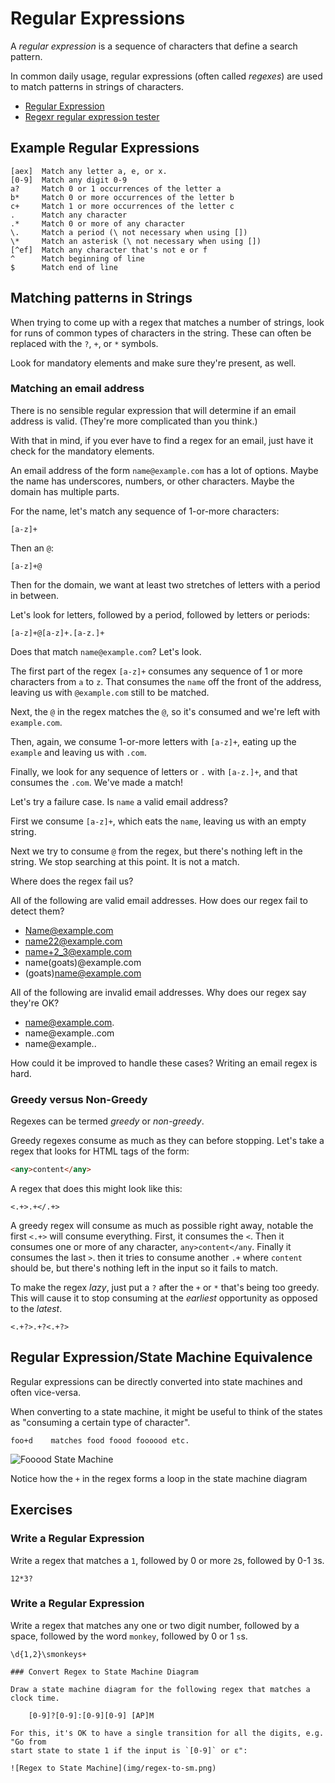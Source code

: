 # Regular Expressions

A _regular expression_ is a sequence of characters that define a search pattern.

In common daily usage, regular expressions (often called _regexes_) are used to
match patterns in strings of characters.

* [Regular Expression](https://en.wikipedia.org/wiki/Regular_expression)
* [Regexr regular expression tester](https://regexr.com/)

## Example Regular Expressions

```
[aex]  Match any letter a, e, or x.
[0-9]  Match any digit 0-9
a?     Match 0 or 1 occurrences of the letter a
b*     Match 0 or more occurrences of the letter b
c+     Match 1 or more occurrences of the letter c
.      Match any character
.*     Match 0 or more of any character
\.     Match a period (\ not necessary when using [])
\*     Match an asterisk (\ not necessary when using [])
[^ef]  Match any character that's not e or f
^      Match beginning of line
$      Match end of line
```

## Matching patterns in Strings

When trying to come up with a regex that matches a number of strings, look for
runs of common types of characters in the string. These can often be replaced
with the `?`, `+`, or `*` symbols.

Look for mandatory elements and make sure they're present, as well.

### Matching an email address

There is no sensible regular expression that will determine if an email address
is valid. (They're more complicated than you think.)

With that in mind, if you ever have to find a regex for an email, just have it
check for the mandatory elements.

An email address of the form `name@example.com` has a lot of options. Maybe the
name has underscores, numbers, or other characters. Maybe the domain has
multiple parts.

For the name, let's match any sequence of 1-or-more characters:

```
[a-z]+
```

Then an `@`:

```
[a-z]+@
```

Then for the domain, we want at least two stretches of letters with a period in
between.

Let's look for letters, followed by a period, followed by letters or periods:

```
[a-z]+@[a-z]+.[a-z.]+
```

Does that match `name@example.com`? Let's look.

The first part of the regex `[a-z]+` consumes any sequence of 1 or more
characters from `a` to `z`. That consumes the `name` off the front of the
address, leaving us with `@example.com` still to be matched.

Next, the `@` in the regex matches the `@`, so it's consumed and we're left with
`example.com`.

Then, again, we consume 1-or-more letters with `[a-z]+`, eating up the `example`
and leaving us with `.com`.

Finally, we look for any sequence of letters or `.` with `[a-z.]+`, and that
consumes the `.com`. We've made a match!

Let's try a failure case. Is `name` a valid email address?

First we consume `[a-z]+`, which eats the `name`, leaving us with an empty string.

Next we try to consume `@` from the regex, but there's nothing left in the
string. We stop searching at this point. It is not a match.

Where does the regex fail us?

All of the following are valid email addresses. How does our regex fail to detect them?

* Name@example.com
* name22@example.com
* name+2_3@example.com
* name(goats)@example.com
* (goats)name@example.com

All of the following are invalid email addresses. Why does our regex say they're OK?

* name@example.com.
* name@example..com
* name@example..

How could it be improved to handle these cases? Writing an email regex is hard.


### Greedy versus Non-Greedy

Regexes can be termed _greedy_ or _non-greedy_.

Greedy regexes consume as much as they can before stopping. Let's take a regex
that looks for HTML tags of the form:

```HTML
<any>content</any>
```

A regex that does this might look like this:

```
<.+>.+</.+>
```

A greedy regex will consume as much as possible right away, notable the first
`<.+>` will consume everything. First, it consumes the `<`. Then it consumes one
or more of any character, `any>content</any`. Finally it consumes the last `>`.
then it tries to consume another `.+` where `content` should be, but there's
nothing left in the input so it fails to match.

To make the regex _lazy_, just put a `?` after the `+` or `*` that's being too
greedy. This will cause it to stop consuming at the _earliest_ opportunity as
opposed to the _latest_.

```
<.+?>.+?<.+?>
```

## Regular Expression/State Machine Equivalence

Regular expressions can be directly converted into state machines and often vice-versa.

When converting to a state machine, it might be useful to think of the states as "consuming a certain type of character".

```
foo+d    matches food foood foooood etc.
```

![Fooood State Machine](img/fooood-sm.png)

Notice how the `+` in the regex forms a loop in the state machine diagram


## Exercises

### Write a Regular Expression

Write a regex that matches a `1`, followed by 0 or more `2`s, followed by 0-1 `3`s.

```
12*3?
```

### Write a Regular Expression

Write a regex that matches any one or two digit number, followed by a space,
followed by the word `monkey`, followed by 0 or 1 `s`s.

```
\d{1,2}\smonkeys+

### Convert Regex to State Machine Diagram

Draw a state machine diagram for the following regex that matches a clock time.

    [0-9]?[0-9]:[0-9][0-9] [AP]M

For this, it's OK to have a single transition for all the digits, e.g. "Go from
start state to state 1 if the input is `[0-9]` or ε":

![Regex to State Machine](img/regex-to-sm.png)
